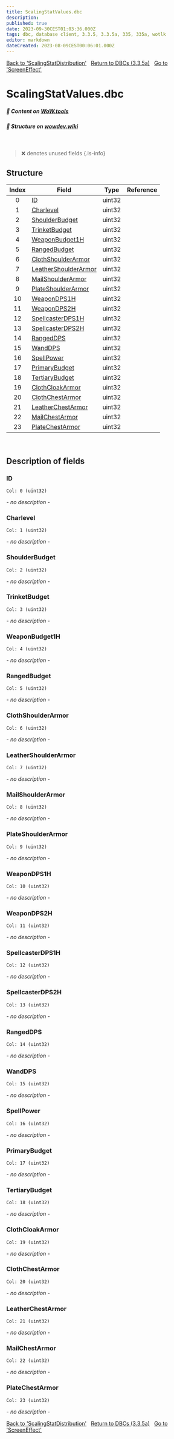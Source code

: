 ```yaml
---
title: ScalingStatValues.dbc
description: 
published: true
date: 2023-09-30CEST01:03:36.000Z
tags: dbc, database client, 3.3.5, 3.3.5a, 335, 335a, wotlk
editor: markdown
dateCreated: 2023-08-09CEST00:06:01.000Z
---
```

<a href="https://trinitycore.info/files/DBC/335/scalingstatdistribution" class="mt-5 v-btn v-btn--depressed v-btn--flat v-btn--outlined theme--light v-size--default darkblue--text text--lighten-3"><span class="v-btn__content"><i aria-hidden="true" class="v-icon notranslate v-icon--left mdi mdi-arrow-left theme--light"></i><span>Back to 'ScalingStatDistribution'</span></span></a>&nbsp;&nbsp;&nbsp;<a href="https://trinitycore.info/files/DBC/335/home" class="mt-5 v-btn v-btn--depressed v-btn--flat v-btn--outlined theme--light v-size--default darkblue--text text--lighten-3"><span class="v-btn__content"><i aria-hidden="true" class="v-icon notranslate v-icon--left mdi mdi-home-outline theme--light"></i><span>Return to DBCs (3.3.5a)</span></span></a>&nbsp;&nbsp;&nbsp;<a href="https://trinitycore.info/files/DBC/335/screeneffect" class="mt-5 v-btn v-btn--depressed v-btn--flat v-btn--outlined theme--light v-size--default darkblue--text text--lighten-3"><span class="v-btn__content"><span>Go to 'ScreenEffect'</span><i aria-hidden="true" class="v-icon notranslate v-icon--right mdi mdi-arrow-right theme--light"></i></span></a>

# ScalingStatValues.dbc
##### :open_book: Content on [WoW.tools](https://wow.tools/dbc/?dbc=scalingstatvalues&build=3.3.5.12340)
##### :pencil: Structure on [wowdev.wiki](https://wowdev.wiki/DB/ScalingStatValues)
&nbsp;

> :x: denotes unused fields
{.is-info}


## Structure

| Index | Field | Type | Reference |
| :---: | --- | :---: | --- |
| 0 | [ID](#id) | uint32 |  |
| 1 | [Charlevel](#charlevel) | uint32 |  |
| 2 | [ShoulderBudget](#shoulderbudget) | uint32 |  |
| 3 | [TrinketBudget](#trinketbudget) | uint32 |  |
| 4 | [WeaponBudget1H](#weaponbudget1h) | uint32 |  |
| 5 | [RangedBudget](#rangedbudget) | uint32 |  |
| 6 | [ClothShoulderArmor](#clothshoulderarmor) | uint32 |  |
| 7 | [LeatherShoulderArmor](#leathershoulderarmor) | uint32 |  |
| 8 | [MailShoulderArmor](#mailshoulderarmor) | uint32 |  |
| 9 | [PlateShoulderArmor](#plateshoulderarmor) | uint32 |  |
| 10 | [WeaponDPS1H](#weapondps1h) | uint32 |  |
| 11 | [WeaponDPS2H](#weapondps2h) | uint32 |  |
| 12 | [SpellcasterDPS1H](#spellcasterdps1h) | uint32 |  |
| 13 | [SpellcasterDPS2H](#spellcasterdps2h) | uint32 |  |
| 14 | [RangedDPS](#rangeddps) | uint32 |  |
| 15 | [WandDPS](#wanddps) | uint32 |  |
| 16 | [SpellPower](#spellpower) | uint32 |  |
| 17 | [PrimaryBudget](#primarybudget) | uint32 |  |
| 18 | [TertiaryBudget](#tertiarybudget) | uint32 |  |
| 19 | [ClothCloakArmor](#clothcloakarmor) | uint32 |  |
| 20 | [ClothChestArmor](#clothchestarmor) | uint32 |  |
| 21 | [LeatherChestArmor](#leatherchestarmor) | uint32 |  |
| 22 | [MailChestArmor](#mailchestarmor) | uint32 |  |
| 23 | [PlateChestArmor](#platechestarmor) | uint32 |  |
&nbsp;
## Description of fields

### ID
<code>Col: 0 (uint32)</code>

*- no description -*
&nbsp;

### Charlevel
<code>Col: 1 (uint32)</code>

*- no description -*
&nbsp;

### ShoulderBudget
<code>Col: 2 (uint32)</code>

*- no description -*
&nbsp;

### TrinketBudget
<code>Col: 3 (uint32)</code>

*- no description -*
&nbsp;

### WeaponBudget1H
<code>Col: 4 (uint32)</code>

*- no description -*
&nbsp;

### RangedBudget
<code>Col: 5 (uint32)</code>

*- no description -*
&nbsp;

### ClothShoulderArmor
<code>Col: 6 (uint32)</code>

*- no description -*
&nbsp;

### LeatherShoulderArmor
<code>Col: 7 (uint32)</code>

*- no description -*
&nbsp;

### MailShoulderArmor
<code>Col: 8 (uint32)</code>

*- no description -*
&nbsp;

### PlateShoulderArmor
<code>Col: 9 (uint32)</code>

*- no description -*
&nbsp;

### WeaponDPS1H
<code>Col: 10 (uint32)</code>

*- no description -*
&nbsp;

### WeaponDPS2H
<code>Col: 11 (uint32)</code>

*- no description -*
&nbsp;

### SpellcasterDPS1H
<code>Col: 12 (uint32)</code>

*- no description -*
&nbsp;

### SpellcasterDPS2H
<code>Col: 13 (uint32)</code>

*- no description -*
&nbsp;

### RangedDPS
<code>Col: 14 (uint32)</code>

*- no description -*
&nbsp;

### WandDPS
<code>Col: 15 (uint32)</code>

*- no description -*
&nbsp;

### SpellPower
<code>Col: 16 (uint32)</code>

*- no description -*
&nbsp;

### PrimaryBudget
<code>Col: 17 (uint32)</code>

*- no description -*
&nbsp;

### TertiaryBudget
<code>Col: 18 (uint32)</code>

*- no description -*
&nbsp;

### ClothCloakArmor
<code>Col: 19 (uint32)</code>

*- no description -*
&nbsp;

### ClothChestArmor
<code>Col: 20 (uint32)</code>

*- no description -*
&nbsp;

### LeatherChestArmor
<code>Col: 21 (uint32)</code>

*- no description -*
&nbsp;

### MailChestArmor
<code>Col: 22 (uint32)</code>

*- no description -*
&nbsp;

### PlateChestArmor
<code>Col: 23 (uint32)</code>

*- no description -*
&nbsp;

<a href="https://trinitycore.info/files/DBC/335/scalingstatdistribution" class="mt-5 v-btn v-btn--depressed v-btn--flat v-btn--outlined theme--light v-size--default darkblue--text text--lighten-3"><span class="v-btn__content"><i aria-hidden="true" class="v-icon notranslate v-icon--left mdi mdi-arrow-left theme--light"></i><span>Back to 'ScalingStatDistribution'</span></span></a>&nbsp;&nbsp;&nbsp;<a href="https://trinitycore.info/files/DBC/335/home" class="mt-5 v-btn v-btn--depressed v-btn--flat v-btn--outlined theme--light v-size--default darkblue--text text--lighten-3"><span class="v-btn__content"><i aria-hidden="true" class="v-icon notranslate v-icon--left mdi mdi-home-outline theme--light"></i><span>Return to DBCs (3.3.5a)</span></span></a>&nbsp;&nbsp;&nbsp;<a href="https://trinitycore.info/files/DBC/335/screeneffect" class="mt-5 v-btn v-btn--depressed v-btn--flat v-btn--outlined theme--light v-size--default darkblue--text text--lighten-3"><span class="v-btn__content"><span>Go to 'ScreenEffect'</span><i aria-hidden="true" class="v-icon notranslate v-icon--right mdi mdi-arrow-right theme--light"></i></span></a>
